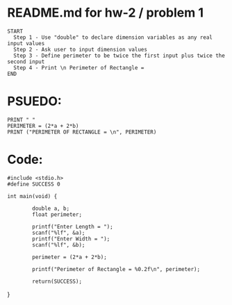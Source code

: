 # README.md for hw-2 / problem 1

	START
	  Step 1 - Use "double" to declare dimension variables as any real input values
	  Step 2 - Ask user to input dimension values
	  Step 3 - Define perimeter to be twice the first input plus twice the second input
	  Step 4 - Print \n Perimeter of Rectangle =
	END

# PSUEDO:
	PRINT " "
	PERIMETER = (2*a + 2*b)
	PRINT ("PERIMETER OF RECTANGLE = \n", PERIMETER)

# Code:
	#include <stdio.h>
	#define SUCCESS 0

	int main(void) {

        	double a, b;
        	float perimeter;

        	printf("Enter Length = ");
        	scanf("%lf", &a);
        	printf("Enter Width = ");
        	scanf("%lf", &b);

        	perimeter = (2*a + 2*b);

       		printf("Perimeter of Rectangle = %0.2f\n", perimeter);

        	return(SUCCESS);
}


